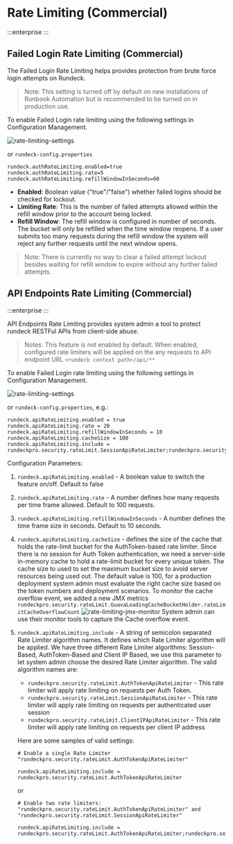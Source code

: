 # Rate Limiting (Commercial)

:::enterprise
:::

## Failed Login Rate Limiting (Commercial)

The Failed Login Rate Limiting helps provides protection from brute force login attempts on Rundeck.

> Note: This setting is turned off by default on new installations of Runbook Automation but is recommended to be turned on in production use.

To enable Failed Login rate limiting using the following settings in Configuration Management.

![rate-limiting-settings](/assets/img/login-ratelimiting.png)

or `rundeck-config.properties`

```
rundeck.authRateLimiting.enabled=true
rundeck.authRateLimiting.rate=5
rundeck.authRateLimiting.refillWindowInSeconds=60
```

- **Enabled**: Boolean value ("true"/"false") whether failed logins should be checked for lockout.
- **Limiting Rate**: This is the number of failed attempts allowed within the refill window prior to the account being locked.
- **Refill Window**: The refill window is configured in number of seconds. The bucket will only be refilled when the time window reopens. If a user submits too many requests during the refill window the system will reject any further requests until the next window opens.  

> Note: There is currently no way to clear a failed attempt lockout besides waiting for refill window to expire without any further failed attempts.


## API Endpoints Rate Limiting (Commercial)

:::enterprise
:::

API Endpoints Rate Limiting provides system admin a tool to protect rundeck RESTFul APIs from client-side abuse. 

> Notes: This feature is not enabled by default. When enabled, configured rate limiters will be applied on the any requests to API endpoint URL `<rundeck context path>/api/**`

To enable Failed Login rate limiting using the following settings in Configuration Management.

![rate-limiting-settings](/assets/img/login-ratelimiting.png)

or `rundeck-config.properties`, e.g.:

```
rundeck.apiRateLimiting.enabled = true
rundeck.apiRateLimiting.rate = 20
rundeck.apiRateLimiting.refillWindowInSeconds = 10
rundeck.apiRateLimiting.cacheSize = 100
rundeck.apiRateLimiting.include = rundeckpro.security.rateLimit.SessionApiRateLimiter;rundeckpro.security.rateLimit.ClientIPApiRateLimiter
```

Configuration Parameters:

1. `rundeck.apiRateLimiting.enabled` - A boolean value to switch the feature on/off. Default to false

2. `rundeck.apiRateLimiting.rate` - A number defines how many requests per time frame allowed. Default to 100 requests.

3. `rundeck.apiRateLimiting.refillWindowInSeconds` - A number defines the time frame size in seconds. Default to 10 seconds.

4. `rundeck.apiRateLimiting.cacheSize` - defines the size of the cache that holds the rate-limit bucket for the AuthToken-based rate limiter. Since there is no session for Auth Token authentication, we need a server-side in-memory cache to hold a rate-limit bucket for every unique token. The cache size to used to set the maximum bucket size to avoid server resources being used out. The default value is 100, for a production deployment system admin must evaluate the right cache size based on the token numbers and deployment scenarios. To monitor the cache overflow event, we added a new JMX metrics `rundeckpro.security.rateLimit.GuavaLoadingCacheBucketHolder.rateLimitCacheOverflowCount`
   ![rate-limiting-jmx-monitor](/assets/img/rate-limiting-jmx-monitor.png)
System admin can use their monitor tools to capture the Cache overflow event.

5. `rundeck.apiRateLimiting.include` - A string of semicolon separated Rate Limiter algorithm names. It defines which Rate Limiter algorithm will be applied. We have three different Rate Limiter algorithms: Session-Based, AuthToken-Based and Client IP Based, we use this parameter to let system admin choose the desired Rate Limiter algorithm. The valid algorithm names are:
   
    - `rundeckpro.security.rateLimit.AuthTokenApiRateLimiter` - This rate limiter will apply rate limiting on requests per Auth Token. 
    - `rundeckpro.security.rateLimit.SessionApiRateLimiter` - This rate limiter will apply rate limiting on requests per authenticated user session
    - `rundeckpro.security.rateLimit.ClientIPApiRateLimiter` - This rate limiter will apply rate limiting on requests per client IP address

    Here are some samples of valid settings:
    ```
    # Enable a single Rate Limiter "rundeckpro.security.rateLimit.AuthTokenApiRateLimiter"

    rundeck.apiRateLimiting.include = rundeckpro.security.rateLimit.AuthTokenApiRateLimiter
    ``` 
    or

    ```
    # Enable two rate limiters: "rundeckpro.security.rateLimit.AuthTokenApiRateLimiter" and "rundeckpro.security.rateLimit.SessionApiRateLimiter"

    rundeck.apiRateLimiting.include = rundeckpro.security.rateLimit.AuthTokenApiRateLimiter;rundeckpro.security.rateLimit.SessionApiRateLimiter
    ```
